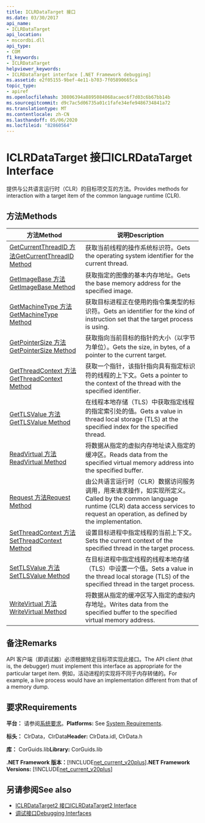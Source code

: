 ```yaml
---
title: ICLRDataTarget 接口
ms.date: 03/30/2017
api_name:
- ICLRDataTarget
api_location:
- mscordbi.dll
api_type:
- COM
f1_keywords:
- ICLRDataTarget
helpviewer_keywords:
- ICLRDataTarget interface [.NET Framework debugging]
ms.assetid: e2f05155-9bef-4e11-b703-7f05890665ca
topic_type:
- apiref
ms.openlocfilehash: 30806394a8895084068acaec6f7d03c6b67bb14b
ms.sourcegitcommit: d9c7ac5d06735a01c1fafe34efe9486734841a72
ms.translationtype: MT
ms.contentlocale: zh-CN
ms.lasthandoff: 05/06/2020
ms.locfileid: "82860564"
---
```

# <a name="iclrdatatarget-interface"></a><span data-ttu-id="71bd1-102">ICLRDataTarget 接口</span><span class="sxs-lookup"><span data-stu-id="71bd1-102">ICLRDataTarget Interface</span></span>
<span data-ttu-id="71bd1-103">提供与公共语言运行时（CLR）的目标项交互的方法。</span><span class="sxs-lookup"><span data-stu-id="71bd1-103">Provides methods for interaction with a target item of the common language runtime (CLR).</span></span>  
  
## <a name="methods"></a><span data-ttu-id="71bd1-104">方法</span><span class="sxs-lookup"><span data-stu-id="71bd1-104">Methods</span></span>  
  
|<span data-ttu-id="71bd1-105">方法</span><span class="sxs-lookup"><span data-stu-id="71bd1-105">Method</span></span>|<span data-ttu-id="71bd1-106">说明</span><span class="sxs-lookup"><span data-stu-id="71bd1-106">Description</span></span>|  
|------------|-----------------|  
|[<span data-ttu-id="71bd1-107">GetCurrentThreadID 方法</span><span class="sxs-lookup"><span data-stu-id="71bd1-107">GetCurrentThreadID Method</span></span>](iclrdatatarget-getcurrentthreadid-method.md)|<span data-ttu-id="71bd1-108">获取当前线程的操作系统标识符。</span><span class="sxs-lookup"><span data-stu-id="71bd1-108">Gets the operating system identifier for the current thread.</span></span>|  
|[<span data-ttu-id="71bd1-109">GetImageBase 方法</span><span class="sxs-lookup"><span data-stu-id="71bd1-109">GetImageBase Method</span></span>](iclrdatatarget-getimagebase-method.md)|<span data-ttu-id="71bd1-110">获取指定的图像的基本内存地址。</span><span class="sxs-lookup"><span data-stu-id="71bd1-110">Gets the base memory address for the specified image.</span></span>|  
|[<span data-ttu-id="71bd1-111">GetMachineType 方法</span><span class="sxs-lookup"><span data-stu-id="71bd1-111">GetMachineType Method</span></span>](iclrdatatarget-getmachinetype-method.md)|<span data-ttu-id="71bd1-112">获取目标进程正在使用的指令集类型的标识符。</span><span class="sxs-lookup"><span data-stu-id="71bd1-112">Gets an identifier for the kind of instruction set that the target process is using.</span></span>|  
|[<span data-ttu-id="71bd1-113">GetPointerSize 方法</span><span class="sxs-lookup"><span data-stu-id="71bd1-113">GetPointerSize Method</span></span>](iclrdatatarget-getpointersize-method.md)|<span data-ttu-id="71bd1-114">获取指向当前目标的指针的大小（以字节为单位）。</span><span class="sxs-lookup"><span data-stu-id="71bd1-114">Gets the size, in bytes, of a pointer to the current target.</span></span>|  
|[<span data-ttu-id="71bd1-115">GetThreadContext 方法</span><span class="sxs-lookup"><span data-stu-id="71bd1-115">GetThreadContext Method</span></span>](iclrdatatarget-getthreadcontext-method.md)|<span data-ttu-id="71bd1-116">获取一个指针，该指针指向具有指定标识符的线程的上下文。</span><span class="sxs-lookup"><span data-stu-id="71bd1-116">Gets a pointer to the context of the thread with the specified identifier.</span></span>|  
|[<span data-ttu-id="71bd1-117">GetTLSValue 方法</span><span class="sxs-lookup"><span data-stu-id="71bd1-117">GetTLSValue Method</span></span>](iclrdatatarget-gettlsvalue-method.md)|<span data-ttu-id="71bd1-118">在线程本地存储（TLS）中获取指定线程的指定索引处的值。</span><span class="sxs-lookup"><span data-stu-id="71bd1-118">Gets a value in thread local storage (TLS) at the specified index for the specified thread.</span></span>|  
|[<span data-ttu-id="71bd1-119">ReadVirtual 方法</span><span class="sxs-lookup"><span data-stu-id="71bd1-119">ReadVirtual Method</span></span>](iclrdatatarget-readvirtual-method.md)|<span data-ttu-id="71bd1-120">将数据从指定的虚拟内存地址读入指定的缓冲区。</span><span class="sxs-lookup"><span data-stu-id="71bd1-120">Reads data from the specified virtual memory address into the specified buffer.</span></span>|  
|[<span data-ttu-id="71bd1-121">Request 方法</span><span class="sxs-lookup"><span data-stu-id="71bd1-121">Request Method</span></span>](iclrdatatarget-request-method.md)|<span data-ttu-id="71bd1-122">由公共语言运行时（CLR）数据访问服务调用，用来请求操作，如实现所定义。</span><span class="sxs-lookup"><span data-stu-id="71bd1-122">Called by the common language runtime (CLR) data access services to request an operation, as defined by the implementation.</span></span>|  
|[<span data-ttu-id="71bd1-123">SetThreadContext 方法</span><span class="sxs-lookup"><span data-stu-id="71bd1-123">SetThreadContext Method</span></span>](iclrdatatarget-setthreadcontext-method.md)|<span data-ttu-id="71bd1-124">设置目标进程中指定线程的当前上下文。</span><span class="sxs-lookup"><span data-stu-id="71bd1-124">Sets the current context of the specified thread in the target process.</span></span>|  
|[<span data-ttu-id="71bd1-125">SetTLSValue 方法</span><span class="sxs-lookup"><span data-stu-id="71bd1-125">SetTLSValue Method</span></span>](iclrdatatarget-settlsvalue-method.md)|<span data-ttu-id="71bd1-126">在目标进程中指定线程的线程本地存储（TLS）中设置一个值。</span><span class="sxs-lookup"><span data-stu-id="71bd1-126">Sets a value in the thread local storage (TLS) of the specified thread in the target process.</span></span>|  
|[<span data-ttu-id="71bd1-127">WriteVirtual 方法</span><span class="sxs-lookup"><span data-stu-id="71bd1-127">WriteVirtual Method</span></span>](iclrdatatarget-writevirtual-method.md)|<span data-ttu-id="71bd1-128">将数据从指定的缓冲区写入指定的虚拟内存地址。</span><span class="sxs-lookup"><span data-stu-id="71bd1-128">Writes data from the specified buffer to the specified virtual memory address.</span></span>|  
  
## <a name="remarks"></a><span data-ttu-id="71bd1-129">备注</span><span class="sxs-lookup"><span data-stu-id="71bd1-129">Remarks</span></span>  
 <span data-ttu-id="71bd1-130">API 客户端（即调试器）必须根据特定目标项实现此接口。</span><span class="sxs-lookup"><span data-stu-id="71bd1-130">The API client (that is, the debugger) must implement this interface as appropriate for the particular target item.</span></span> <span data-ttu-id="71bd1-131">例如，活动进程的实现将不同于内存转储的。</span><span class="sxs-lookup"><span data-stu-id="71bd1-131">For example, a live process would have an implementation different from that of a memory dump.</span></span>  
  
## <a name="requirements"></a><span data-ttu-id="71bd1-132">要求</span><span class="sxs-lookup"><span data-stu-id="71bd1-132">Requirements</span></span>  
 <span data-ttu-id="71bd1-133">**平台：** 请参阅[系统要求](../../get-started/system-requirements.md)。</span><span class="sxs-lookup"><span data-stu-id="71bd1-133">**Platforms:** See [System Requirements](../../get-started/system-requirements.md).</span></span>  
  
 <span data-ttu-id="71bd1-134">**标头：** ClrData，ClrData</span><span class="sxs-lookup"><span data-stu-id="71bd1-134">**Header:** ClrData.idl, ClrData.h</span></span>  
  
 <span data-ttu-id="71bd1-135">**库：** CorGuids.lib</span><span class="sxs-lookup"><span data-stu-id="71bd1-135">**Library:** CorGuids.lib</span></span>  
  
 <span data-ttu-id="71bd1-136">**.NET Framework 版本：**[!INCLUDE[net_current_v20plus](../../../../includes/net-current-v20plus-md.md)]</span><span class="sxs-lookup"><span data-stu-id="71bd1-136">**.NET Framework Versions:** [!INCLUDE[net_current_v20plus](../../../../includes/net-current-v20plus-md.md)]</span></span>  
  
## <a name="see-also"></a><span data-ttu-id="71bd1-137">另请参阅</span><span class="sxs-lookup"><span data-stu-id="71bd1-137">See also</span></span>

- [<span data-ttu-id="71bd1-138">ICLRDataTarget2 接口</span><span class="sxs-lookup"><span data-stu-id="71bd1-138">ICLRDataTarget2 Interface</span></span>](iclrdatatarget2-interface.md)
- [<span data-ttu-id="71bd1-139">调试接口</span><span class="sxs-lookup"><span data-stu-id="71bd1-139">Debugging Interfaces</span></span>](debugging-interfaces.md)
